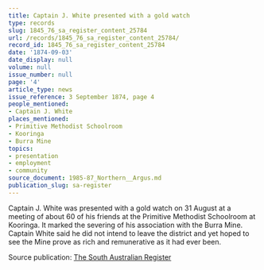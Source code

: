 ```yaml
---
title: Captain J. White presented with a gold watch
type: records
slug: 1845_76_sa_register_content_25784
url: /records/1845_76_sa_register_content_25784/
record_id: 1845_76_sa_register_content_25784
date: '1874-09-03'
date_display: null
volume: null
issue_number: null
page: '4'
article_type: news
issue_reference: 3 September 1874, page 4
people_mentioned:
- Captain J. White
places_mentioned:
- Primitive Methodist Schoolroom
- Kooringa
- Burra Mine
topics:
- presentation
- employment
- community
source_document: 1985-87_Northern__Argus.md
publication_slug: sa-register
---
```


Captain J. White was presented with a gold watch on 31 August at a meeting of about 60 of his friends at the Primitive Methodist Schoolroom at Kooringa.  It marked the severing of his association with the Burra Mine.  Captain White said he did not intend to leave the district and yet hoped to see the Mine prove as rich and remunerative as it had ever been.

Source publication: [The South Australian Register](/publications/sa-register/)
